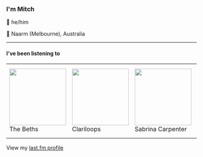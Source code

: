 <article><h3>I&#x27;m Mitch</h3><section><p>👨 he/him</p><p>📍 Naarm (Melbourne), Australia</p></section><hr/><section><h4>I&#x27;ve been listening to</h4><table><tbody><td><img src="https://lastfm.freetls.fastly.net/i/u/174s/616cf8d242710b6ad88194a543dc7c06.png" height="150px" alt="" role="presentation"/><br/>The Beths</td><td><img src="https://lastfm.freetls.fastly.net/i/u/174s/cc4db192eec5e15c35cd1eb3daf1ebbe.png" height="150px" alt="" role="presentation"/><br/>Clariloops</td><td><img src="https://lastfm.freetls.fastly.net/i/u/174s/9ba24340be42673d5301c97cc5259a5e.png" height="150px" alt="" role="presentation"/><br/>Sabrina Carpenter</td><td><img src="https://lastfm.freetls.fastly.net/i/u/174s/068b0a59f93142e6c2dcbb4eb8f74dc6.png" height="150px" alt="" role="presentation"/><br/>The Pains of Being Pure at Heart</td><td><img src="https://lastfm.freetls.fastly.net/i/u/174s/129ba1430aa2409ea77610516abd1f5a.png" height="150px" alt="" role="presentation"/><br/>Purity Ring</td></tbody></table><span>View my <a href="https://www.last.fm/user/my-slab">last.fm profile</a></span></section></article>